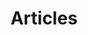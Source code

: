 ---
layout: achive
permalink: /articles/
title: "Articles"
author_profile: true
header:
    image: "/images/header.jpg"
---